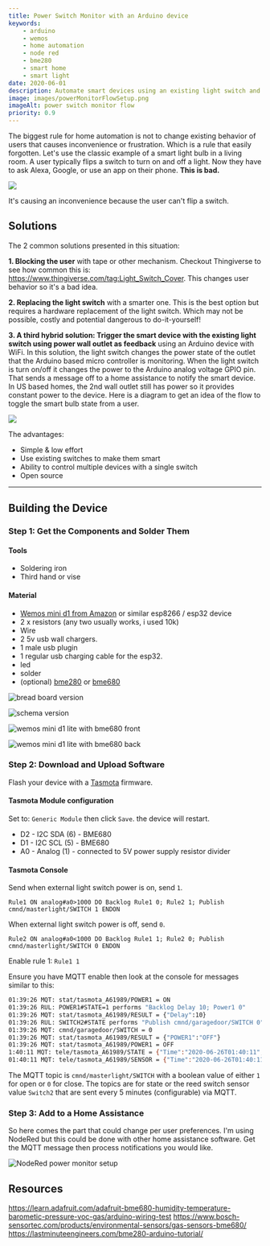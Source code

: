 ```yaml
---
title: Power Switch Monitor with an Arduino device
keywords: 
    - arduino
    - wemos
    - home automation
    - node red
    - bme280
    - smart home
    - smart light
date: 2020-06-01
description: Automate smart devices using an existing light switch and power switch monitor with an Arduino compatible device with wifi.
image: images/powerMonitorFlowSetup.png
imageAlt: power switch monitor flow
priority: 0.9
---
```


The biggest rule for home automation is not to change existing behavior of users that causes inconvenience or frustration. Which is a rule that easily forgotten. Let's use the classic example of a smart light bulb in a living room. A user typically flips a switch to turn on and off a light. Now they have to ask Alexa, Google, or use an app on their phone. **This is bad.**

![](https://media.giphy.com/media/1M9fmo1WAFVK0/source.gif)

It's causing an inconvenience because the user can't flip a switch.

## Solutions

The 2 common solutions presented in this situation:

**1. Blocking the user** with tape or other mechanism. Checkout Thingiverse to see how common this is: <https://www.thingiverse.com/tag:Light_Switch_Cover>. This changes user behavior so it's a bad idea.

**2. Replacing the light switch** with a smarter one. This is the best option but requires a hardware replacement of the light switch. Which may not be possible, costly and potential dangerous to do-it-yourself!

**3. A third hybrid solution: Trigger the smart device with the existing light switch using power wall outlet as feedback** using an Arduino device with WiFi. In this solution, the light switch changes the power state of the outlet that the Arduino based micro controller is monitoring. When the light switch is turn on/off it changes the power to the Arduino analog voltage GPIO pin. That sends a message off to a home assistance to notify the smart device. In US based homes, the 2nd wall outlet still has power so it provides constant power to the device. Here is a diagram to get an idea of the flow to toggle the smart bulb state from a user.

![](images/powerMonitorFlowSetup.png)

The advantages:

- Simple & low effort
- Use existing switches to make them smart
- Ability to control multiple devices with a single switch
- Open source

---

## Building the Device

### Step 1: Get the Components and Solder Them

#### Tools

- Soldering iron
- Third hand or vise

#### Material

- [Wemos mini d1 from Amazon](https://amzn.to/2zI2nUf) or similar esp8266 / esp32 device
- 2 x resistors (any two usually works, i used 10k)
- Wire
- 2 5v usb wall chargers.
- 1 male usb plugin
- 1 regular usb charging cable for the esp32.
- led
- solder
- (optional) [bme280](https://amzn.to/2U2qCTM) or [bme680](https://amzn.to/2XL2C8U)

![bread board version](images/PowerMonitor_bb.png)

![schema version](images/PowerMonitor_schem.png)

![wemos mini d1 lite with bme680 front](images/PowerMonitorFront.jpg)

![wemos mini d1 lite with bme680 back](images/PowerMonitorBack.jpg)

### Step 2: Download and Upload Software

Flash your device with a [Tasmota](https://tasmota.github.io/docs/) firmware.

#### Tasmota Module configuration

Set to: `Generic Module` then click `Save`. the device will restart.

- D2 - I2C SDA (6) - BME680
- D1 - I2C SCL (5) - BME680
- A0 - Analog (1) - connected to 5V power supply resistor divider

#### Tasmota Console

Send when external light switch power is on, send `1`.

`Rule1 ON analog#a0>1000 DO Backlog Rule1 0; Rule2 1; Publish cmnd/masterlight/SWITCH 1 ENDON`

When external light switch power is off, send `0`.

`Rule2 ON analog#a0<1000 DO Backlog Rule1 1; Rule2 0; Publish cmnd/masterlight/SWITCH 0 ENDON`

Enable rule 1: `Rule1 1`

Ensure you have MQTT enable then look at the console for messages similar to this:

```bash
01:39:26 MQT: stat/tasmota_A61989/POWER1 = ON
01:39:26 RUL: POWER1#STATE=1 performs "Backlog Delay 10; Power1 0"
01:39:26 MQT: stat/tasmota_A61989/RESULT = {"Delay":10}
01:39:26 RUL: SWITCH2#STATE performs "Publish cmnd/garagedoor/SWITCH 0"
01:39:26 MQT: cmnd/garagedoor/SWITCH = 0
01:39:26 MQT: stat/tasmota_A61989/RESULT = {"POWER1":"OFF"}
01:39:26 MQT: stat/tasmota_A61989/POWER1 = OFF
1:40:11 MQT: tele/tasmota_A61989/STATE = {"Time":"2020-06-26T01:40:11","Uptime":"6T03:00:30","UptimeSec":529230,"Heap":23,"SleepMode":"Dynamic","Sleep":50,"LoadAvg":19,"MqttCount":1,"POWER1":"OFF","POWER2":"OFF","Wifi":{"AP":1,"SSId":"lucky","BSSId":"4C:ED:FB:7B:4A:98","Channel":4,"RSSI":100,"Signal":-34,"LinkCount":1,"Downtime":"0T00:00:05"}}
01:40:11 MQT: tele/tasmota_A61989/SENSOR = {"Time":"2020-06-26T01:40:11","Switch2":"OFF"}
```

The MQTT topic is `cmnd/masterlight/SWITCH` with a boolean value of either `1` for open or `0` for close. The topics are for state or the reed switch sensor value `Switch2` that are sent every 5 minutes (configurable) via MQTT.

### Step 3: Add to a Home Assistance

So here comes the part that could change per user preferences. I'm using NodeRed but this could be done with other home assistance software.  Get the MQTT message then process notifications you would like.

![NodeRed power monitor setup](images/nodeRedPowerMonitor.png)

## Resources

<https://learn.adafruit.com/adafruit-bme680-humidity-temperature-barometic-pressure-voc-gas/arduino-wiring-test>
<https://www.bosch-sensortec.com/products/environmental-sensors/gas-sensors-bme680/>
<https://lastminuteengineers.com/bme280-arduino-tutorial/>
